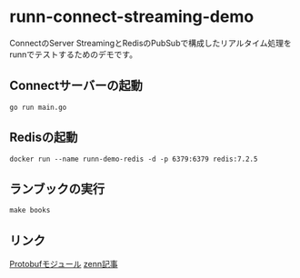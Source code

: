 # runn-connect-streaming-demo

ConnectのServer StreamingとRedisのPubSubで構成したリアルタイム処理をrunnでテストするためのデモです。

## Connectサーバーの起動

```
go run main.go
```

## Redisの起動

```
docker run --name runn-demo-redis -d -p 6379:6379 redis:7.2.5
```

## ランブックの実行

```
make books
```

## リンク

[Protobufモジュール](https://buf.build/jyapp/runndemo)
[zenn記事]()